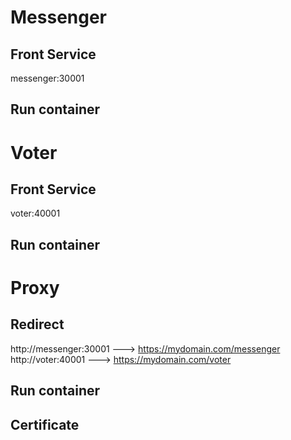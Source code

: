 # Messenger

## Front Service
messenger:30001

## Run container


# Voter

## Front Service
voter:40001

## Run container

# Proxy

## Redirect

http://messenger:30001 ---> https://mydomain.com/messenger
http://voter:40001 ---> https://mydomain.com/voter

## Run container

## Certificate
